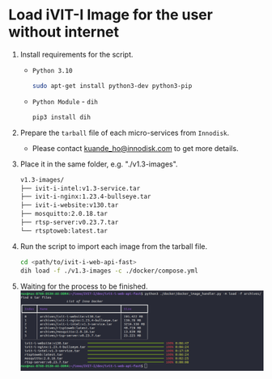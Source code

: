 # Load iVIT-I Image for the user without internet
1. Install requirements for the script.
    * `Python 3.10` 
        ```bash
        sudo apt-get install python3-dev python3-pip
        ```
    * `Python Module` - `dih`
        ```bash
        pip3 install dih
        ```

1. Prepare the `tarball` file of each micro-services from `Innodisk`.
    * Please contact kuande_ho@innodisk.com to get more details.

1. Place it in the same folder, e.g. "./v1.3-images".
    ```bash
    v1.3-images/
    ├── ivit-i-intel:v1.3-service.tar
    ├── ivit-i-nginx:1.23.4-bullseye.tar
    ├── ivit-i-website:v130.tar
    ├── mosquitto:2.0.18.tar
    ├── rtsp-server:v0.23.7.tar
    └── rtsptoweb:latest.tar
    ```
2. Run the script to import each image from the tarball file.
    ```bash
    cd <path/to/ivit-i-web-api-fast>
    dih load -f ./v1.3-images -c ./docker/compose.yml
    ```
3. Waiting for the process to be finished.
    ![load-docker-images.png](../images/load-docker-images.png)

